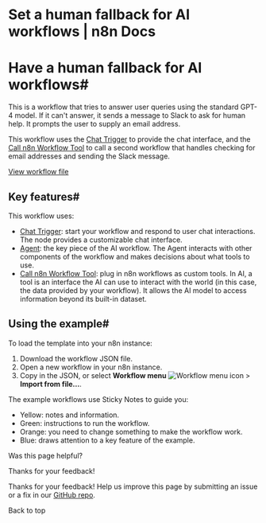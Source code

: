# Set a human fallback for AI workflows | n8n Docs

[ ](https://github.com/n8n-io/n8n-docs/edit/main/docs/advanced-ai/examples/human-fallback.md "Edit this page")

# Have a human fallback for AI workflows#

This is a workflow that tries to answer user queries using the standard GPT-4 model. If it can't answer, it sends a message to Slack to ask for human help. It prompts the user to supply an email address.

This workflow uses the [Chat Trigger](../../../integrations/builtin/core-nodes/n8n-nodes-langchain.chattrigger/) to provide the chat interface, and the [Call n8n Workflow Tool](../../../integrations/builtin/cluster-nodes/sub-nodes/n8n-nodes-langchain.toolworkflow/) to call a second workflow that handles checking for email addresses and sending the Slack message. 

[View workflow file](/_workflows/advanced-ai/examples/ask_a_human.json)

## Key features#

This workflow uses:

  * [Chat Trigger](../../../integrations/builtin/core-nodes/n8n-nodes-langchain.chattrigger/): start your workflow and respond to user chat interactions. The node provides a customizable chat interface.
  * [Agent](../../../integrations/builtin/cluster-nodes/root-nodes/n8n-nodes-langchain.agent/): the key piece of the AI workflow. The Agent interacts with other components of the workflow and makes decisions about what tools to use.
  * [Call n8n Workflow Tool](../../../integrations/builtin/cluster-nodes/sub-nodes/n8n-nodes-langchain.toolworkflow/): plug in n8n workflows as custom tools. In AI, a tool is an interface the AI can use to interact with the world (in this case, the data provided by your workflow). It allows the AI model to access information beyond its built-in dataset.

## Using the example#

To load the template into your n8n instance:

  1. Download the workflow JSON file.
  2. Open a new workflow in your n8n instance.
  3. Copy in the JSON, or select **Workflow menu** ![Workflow menu icon](../../../_images/common-icons/three-dots-horizontal.png) > **Import from file...**.

The example workflows use Sticky Notes to guide you:

  * Yellow: notes and information.
  * Green: instructions to run the workflow.
  * Orange: you need to change something to make the workflow work.
  * Blue: draws attention to a key feature of the example.

Was this page helpful? 

Thanks for your feedback! 

Thanks for your feedback! Help us improve this page by submitting an issue or a fix in our [GitHub repo](https://github.com/n8n-io/n8n-docs). 

Back to top